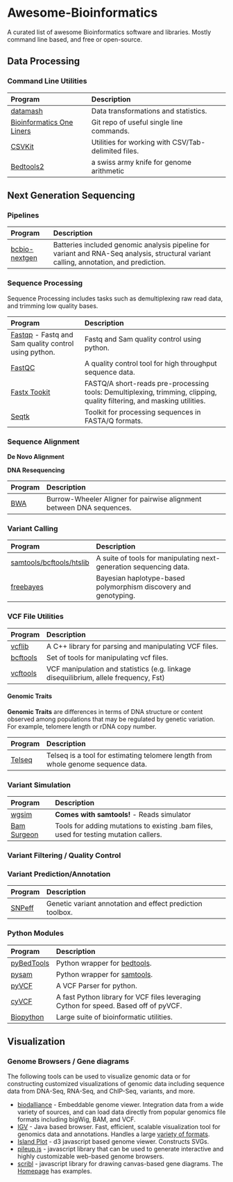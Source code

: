Awesome-Bioinformatics
======================

A curated list of awesome Bioinformatics software and libraries. Mostly command line based, and free or open-source.



## Data Processing

### Command Line Utilities

| Program                                                                 | Description
|:----------------------------------------------------------------------- | :------------
| [datamash](http://www.gnu.org/software/datamash/)                       | Data transformations and statistics. 
| [Bioinformatics One Liners](https://github.com/stephenturner/oneliners) | Git repo of useful single line commands.
| [CSVKit](https://github.com/onyxfish/csvkit) | Utilities for working with CSV/Tab-delimited files.
| [Bedtools2](https://github.com/arq5x/bedtools2)                         | a swiss army knife for genome arithmetic

## Next Generation Sequencing

### Pipelines

| Program                                                                 | Description
|:----------------------------------------------------------------------- | :------------
| [bcbio-nextgen](https://github.com/chapmanb/bcbio-nextgen)              | Batteries included genomic analysis pipeline for variant and RNA-Seq analysis, structural variant calling, annotation, and prediction.

### Sequence Processing 

Sequence Processing includes tasks such as demultiplexing raw read data, and trimming low quality bases.

| Program                                                                 | Description
|:----------------------------------------------------------------------- | :------------
| [Fastqp](https://github.com/mdshw5/fastqp) - Fastq and Sam quality control using python.            | Fastq and Sam quality control using python.
| [FastQC](http://www.bioinformatics.babraham.ac.uk/projects/fastqc/)     |  A quality control tool for high throughput sequence data.
| [Fastx Tookit](http://hannonlab.cshl.edu/fastx_toolkit/) | FASTQ/A short-reads pre-processing tools: Demultiplexing, trimming, clipping, quality filtering, and masking utilities.
| [Seqtk](https://github.com/lh3/seqtk) | Toolkit for processing sequences in FASTA/Q formats. |

### Sequence Alignment

__De Novo Alignment__

__DNA Resequencing__

| Program                                                                 | Description
|:----------------------------------------------------------------------- | :------------
| [BWA](https://github.com/lh3/bwa) | Burrow-Wheeler Aligner for pairwise alignment between DNA sequences. 

### Variant Calling

| Program                                                                 | Description
|:----------------------------------------------------------------------- | :------------
| [samtools/bcftools/htslib](https://github.com/samtools/samtools) | A suite of tools for manipulating next-generation sequencing data.
| [freebayes](https://github.com/ekg/freebayes) | Bayesian haplotype-based polymorphism discovery and genotyping.

### VCF File Utilities

| Program                                                                 | Description
|:----------------------------------------------------------------------- | :------------
| [vcflib](https://github.com/ekg/vcflib) | A C++ library for parsing and manipulating VCF files.
| [bcftools](https://github.com/samtools/bcftools) | Set of tools for manipulating vcf files.
| [vcftools](http://vcftools.sourceforge.net/) | VCF manipulation and statistics (e.g. linkage disequilibrium, allele frequency, Fst)


#### Genomic Traits

__Genomic Traits__ are differences in terms of DNA structure or content observed among populations that may be regulated by genetic variation. For example, telomere length or rDNA copy number.

| Program | Description
|:----------|:---------------------
| [Telseq](https://github.com/zd1/telseq) | Telseq is a tool for estimating telomere length from whole genome sequence data.

### Variant Simulation

| Program                                                                 | Description
|:----------------------------------------------------------------------- | :------------
| [wgsim](https://github.com/lh3/wgsim) | __Comes with samtools!__ - Reads simulator
| [Bam Surgeon](https://github.com/adamewing/bamsurgeon) | Tools for adding mutations to existing .bam files, used for testing mutation callers.

### Variant Filtering / Quality Control

### Variant Prediction/Annotation

| Program                                                                 | Description
|:----------------------------------------------------------------------- | :------------
| [SNPeff](http://snpeff.sourceforge.net/) | Genetic variant annotation and effect prediction toolbox. 


### Python Modules

| Program                                                                 | Description
|:----------------------------------------------------------------------- | :------------
| [pyBedTools](https://github.com/daler/pybedtools)                       | Python wrapper for [bedtools](https://github.com/arq5x/bedtools). 
| [pysam](https://github.com/pysam-developers/pysam)                      | Python wrapper for [samtools](https://github.com/samtools/samtools).
| [pyVCF](https://github.com/jamescasbon/PyVCF)                           | A VCF Parser for python.
| [cyVCF](https://github.com/arq5x/cyvcf)                                 | A fast Python library for VCF files leveraging Cython for speed. Based off of pyVCF.
| [Biopython](https://github.com/biopython/biopython) | Large suite of bioinformatic utilities.

## Visualization


### Genome Browsers / Gene diagrams

The following tools can be used to visualize genomic data or for constructing customized visualizations of genomic data including sequence data from DNA-Seq, RNA-Seq, and ChIP-Seq, variants, and more.

* [biodalliance](http://www.biodalliance.org/) - Embeddable genome viewer. Integration data from a wide variety of sources, and can load data directly from popular genomics file formats including bigWig, BAM, and VCF.
* [IGV](https://www.broadinstitute.org/igv/) - Java based browser.  Fast, efficient, scalable visualization tool for genomics data and annotations. Handles a large [variety of formats](http://www.broadinstitute.org/igv/FileFormats).
* [Island Plot](https://github.com/lairdm/islandplot) - d3 javascript based genome viewer. Constructs SVGs.
* [pileup.js](https://github.com/hammerlab/pileup.js) - javascript library that can be used to generate interactive and highly customizable web-based genome browsers.
* [scribl](https://github.com/chmille4/Scribl) - javascript library for drawing canvas-based gene diagrams. The [Homepage](http://chmille4.github.io/Scribl/) has examples.



